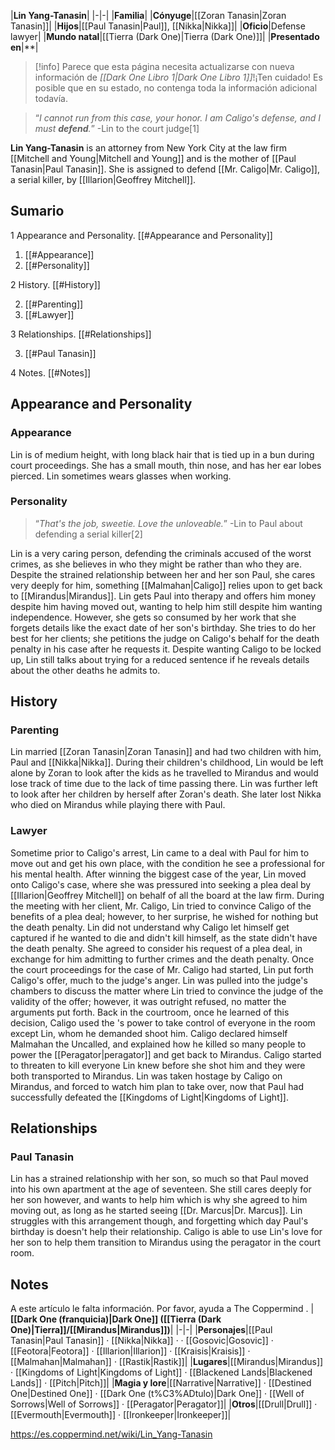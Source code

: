 |**Lin Yang-Tanasin**|
|-|-|
|**Familia**|
|**Cónyuge**|[[Zoran Tanasin\|Zoran Tanasin]]|
|**Hijos**|[[Paul Tanasin\|Paul]], [[Nikka\|Nikka]]|
|**Oficio**|Defense lawyer|
|**Mundo natal**|[[Tierra (Dark One)\|Tierra (Dark One)]]|
|**Presentado en**|**|

> [!info] Parece que esta página necesita actualizarse con nueva información de *[[Dark One Libro 1\|Dark One Libro 1]]*!¡Ten cuidado! Es posible que en su estado, no contenga toda la información adicional todavía.

>“*I cannot run from this case, your honor. I am Caligo's defense, and I must **defend**.*”
\-Lin to the court judge[1]


**Lin Yang-Tanasin** is an attorney from New York City at the law firm [[Mitchell and Young\|Mitchell and Young]] and is the mother of [[Paul Tanasin\|Paul Tanasin]]. She is assigned to defend [[Mr. Caligo\|Mr. Caligo]], a serial killer, by [[Illarion\|Geoffrey Mitchell]].

## Sumario

1 Appearance and Personality. [[#Appearance and Personality]] 

1. [[#Appearance]] 
1. [[#Personality]] 


2 History. [[#History]] 

2. [[#Parenting]] 
2. [[#Lawyer]] 


3 Relationships. [[#Relationships]] 

3. [[#Paul Tanasin]] 


4 Notes. [[#Notes]] 


## Appearance and Personality
### Appearance
Lin is of medium height, with long black hair that is tied up in a bun during court proceedings. She has a small mouth, thin nose, and has her ear lobes pierced. Lin sometimes wears glasses when working.

### Personality
>“*That's the job, sweetie. Love the unloveable.*”
\-Lin to Paul about defending a serial killer[2]

Lin is a very caring person, defending the criminals accused of the worst crimes, as she believes in who they might be rather than who they are. Despite the strained relationship between her and her son Paul, she cares very deeply for him, something [[Malmahan\|Caligo]] relies upon to get back to [[Mirandus\|Mirandus]]. Lin gets Paul into therapy and offers him money despite him having moved out, wanting to help him still despite him wanting independence. However, she gets so consumed by her work that she forgets details like the exact date of her son's birthday.
She tries to do her best for her clients; she petitions the judge on Caligo's behalf for the death penalty in his case after he requests it. Despite wanting Caligo to be locked up, Lin still talks about trying for a reduced sentence if he reveals details about the other deaths he admits to.

## History
### Parenting
Lin married [[Zoran Tanasin\|Zoran Tanasin]] and had two children with him, Paul and [[Nikka\|Nikka]]. During their children's childhood, Lin would be left alone by Zoran to look after the kids as he travelled to Mirandus and would lose track of time due to the lack of time passing there. Lin was further left to look after her children by herself after Zoran's death. She later lost Nikka who died on Mirandus while playing there with Paul.

### Lawyer
Sometime prior to Caligo's arrest, Lin came to a deal with Paul for him to move out and get his own place, with the condition he see a professional for his mental health. After winning the biggest case of the year, Lin moved onto Caligo's case, where she was pressured into seeking a plea deal by [[Illarion\|Geoffrey Mitchell]] on behalf of all the board at the law firm.
During the meeting with her client, Mr. Caligo, Lin tried to convince Caligo of the benefits of a plea deal; however, to her surprise, he wished for nothing but the death penalty. Lin did not understand why Caligo let himself get captured if he wanted to die and didn't kill himself, as the state didn't have the death penalty. She agreed to consider his request of a plea deal, in exchange for him admitting to further crimes and the death penalty.
Once the court proceedings for the case of Mr. Caligo had started, Lin put forth Caligo's offer, much to the judge's anger. Lin was pulled into the judge's chambers to discuss the matter where Lin tried to convince the judge of the validity of the offer; however, it was outright refused, no matter the arguments put forth. Back in the courtroom, once he learned of this decision, Caligo used the 's power to take control of everyone in the room except Lin, whom he demanded shoot him. Caligo declared himself Malmahan the Uncalled, and explained how he killed so many people to power the [[Peragator\|peragator]] and get back to Mirandus. Caligo started to threaten to kill everyone Lin knew before she shot him and they were both transported to Mirandus.
Lin was taken hostage by Caligo on Mirandus, and forced to watch him plan to take over, now that Paul had successfully defeated the [[Kingdoms of Light\|Kingdoms of Light]].

## Relationships
### Paul Tanasin
Lin has a strained relationship with her son, so much so that Paul moved into his own apartment at the age of seventeen. She still cares deeply for her son however, and wants to help him which is why she agreed to him moving out, as long as he started seeing [[Dr. Marcus\|Dr. Marcus]]. Lin struggles with this arrangement though, and forgetting which day Paul's birthday is doesn't help their relationship. Caligo is able to use Lin's love for her son to help them transition to Mirandus using the peragator in the court room.

## Notes

A este artículo le falta información. Por favor, ayuda a The Coppermind .
|**[[Dark One (franquicia)\|Dark One]] ([[Tierra (Dark One)\|Tierra]]/[[Mirandus\|Mirandus]])**|
|-|-|
|**Personajes**|[[Paul Tanasin\|Paul Tanasin]] · [[Nikka\|Nikka]] ·  · [[Gosovic\|Gosovic]] · [[Feotora\|Feotora]] · [[Illarion\|Illarion]] · [[Kraisis\|Kraisis]] · [[Malmahan\|Malmahan]] · [[Rastik\|Rastik]]|
|**Lugares**|[[Mirandus\|Mirandus]] · [[Kingdoms of Light\|Kingdoms of Light]] · [[Blackened Lands\|Blackened Lands]] · [[Pitch\|Pitch]]|
|**Magia y lore**|[[Narrative\|Narrative]] · [[Destined One\|Destined One]] · [[Dark One (t%C3%ADtulo)\|Dark One]] · [[Well of Sorrows\|Well of Sorrows]] · [[Peragator\|Peragator]]|
|**Otros**|[[Drull\|Drull]] · [[Evermouth\|Evermouth]] · [[Ironkeeper\|Ironkeeper]]|



https://es.coppermind.net/wiki/Lin_Yang-Tanasin